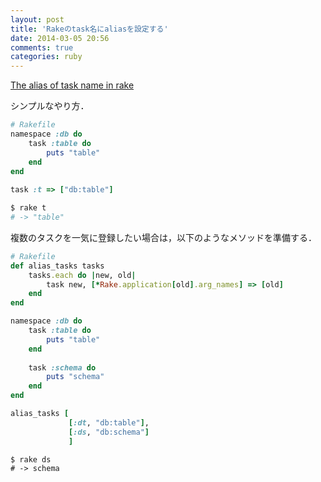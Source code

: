```yaml
---
layout: post
title: 'Rakeのtask名にaliasを設定する'
date: 2014-03-05 20:56
comments: true
categories: ruby
---
```


[The alias of task name in rake](http://stackoverflow.com/questions/7656541/the-alias-of-task-name-in-rake)

シンプルなやり方．

```ruby
# Rakefile
namespace :db do
    task :table do
        puts "table"
    end
end
  
task :t => ["db:table"]
```

```bash
$ rake t
# -> "table"
```

複数のタスクを一気に登録したい場合は，以下のようなメソッドを準備する．

```ruby
# Rakefile
def alias_tasks tasks
    tasks.each do |new, old|
        task new, [*Rake.application[old].arg_names] => [old]
    end
end

namespace :db do
    task :table do
        puts "table"
    end
    
    task :schema do
        puts "schema"
    end
end

alias_tasks [
             [:dt, "db:table"],
             [:ds, "db:schema"]
             ]                                      
```

```
$ rake ds
# -> schema
```
